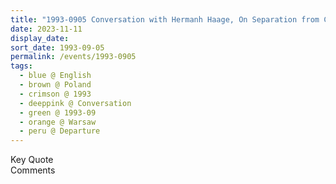 ```yaml
---
title: "1993-0905 Conversation with Hermanh Haage, On Separation from Children, Departure, Airport, Warsaw, Poland (year not sure)"
date: 2023-11-11
display_date: 
sort_date: 1993-09-05
permalink: /events/1993-0905
tags:
  - blue @ English
  - brown @ Poland
  - crimson @ 1993
  - deeppink @ Conversation
  - green @ 1993-09
  - orange @ Warsaw
  - peru @ Departure
---
```


<wave-list>
  <list-title color="green" width="75">Key Quote</list-title>
  <list-item color="BlanchedAlmond"  width="200"></list-item>
  <list-item color="Lavender"></list-item>
  <list-item color="BlanchedAlmond"></list-item>
</wave-list>

<br>

<wave-list>
  <list-title color="green" width="75">Comments</list-title>
  <list-item color="BlanchedAlmond"  width="200"></list-item>
  <list-item color="Lavender"></list-item>
  <list-item color="BlanchedAlmond"></list-item>
</wave-list>